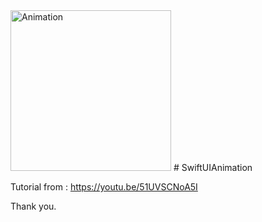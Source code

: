 <img width="257" alt="Animation" src="https://user-images.githubusercontent.com/3993516/119360934-51b7fb80-bcd5-11eb-9f94-aef5d4744d3b.png">
# SwiftUIAnimation

Tutorial from : https://youtu.be/51UVSCNoA5I

Thank you.
